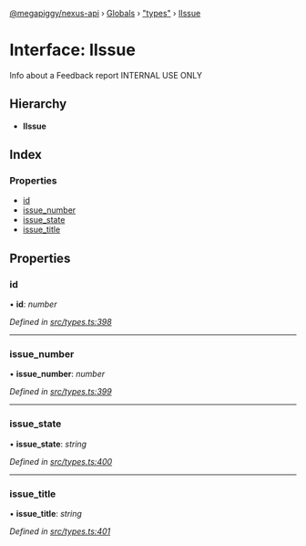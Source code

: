 [@megapiggy/nexus-api](../README.md) › [Globals](../globals.md) › ["types"](../modules/_types_.md) › [IIssue](_types_.iissue.md)

# Interface: IIssue

Info about a Feedback report
INTERNAL USE ONLY

## Hierarchy

* **IIssue**

## Index

### Properties

* [id](_types_.iissue.md#id)
* [issue_number](_types_.iissue.md#issue_number)
* [issue_state](_types_.iissue.md#issue_state)
* [issue_title](_types_.iissue.md#issue_title)

## Properties

###  id

• **id**: *number*

*Defined in [src/types.ts:398](https://github.com/Nexus-Mods/node-nexus-api/blob/master/src/types.ts#L398)*

___

###  issue_number

• **issue_number**: *number*

*Defined in [src/types.ts:399](https://github.com/Nexus-Mods/node-nexus-api/blob/master/src/types.ts#L399)*

___

###  issue_state

• **issue_state**: *string*

*Defined in [src/types.ts:400](https://github.com/Nexus-Mods/node-nexus-api/blob/master/src/types.ts#L400)*

___

###  issue_title

• **issue_title**: *string*

*Defined in [src/types.ts:401](https://github.com/Nexus-Mods/node-nexus-api/blob/master/src/types.ts#L401)*
